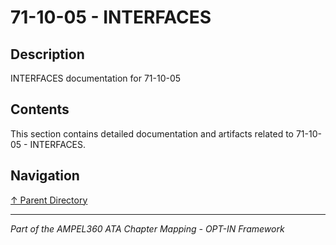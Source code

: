 # 71-10-05 - INTERFACES

## Description

INTERFACES documentation for 71-10-05

## Contents

This section contains detailed documentation and artifacts related to 71-10-05 - INTERFACES.

## Navigation

[↑ Parent Directory](../README.md)

---

*Part of the AMPEL360 ATA Chapter Mapping - OPT-IN Framework*
